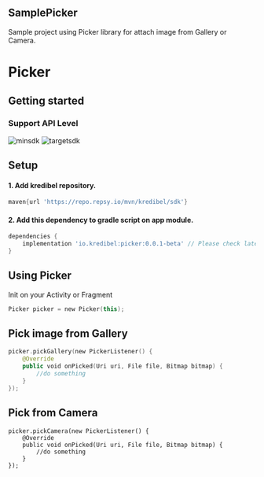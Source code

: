## SamplePicker
Sample project using Picker library for attach image from Gallery or Camera.

# Picker
## Getting started
### Support API Level
![minsdk](https://img.shields.io/badge/Min%20SDK-API%2024-%233DDC84?logo=android) ![targetsdk](https://img.shields.io/badge/Max%20Support-API%2031-%233DDC84?logo=android)

## Setup
#### 1. Add kredibel repository.
```groovy
maven{url 'https://repo.repsy.io/mvn/kredibel/sdk'}
```

#### 2. Add this dependency to gradle script on app module.
```groovy
dependencies {
    implementation 'io.kredibel:picker:0.0.1-beta' // Please check latest version
}
```
## Using Picker
Init on your Activity or Fragment
```kotlin
Picker picker = new Picker(this);
```

## Pick image from Gallery
```kotlin
picker.pickGallery(new PickerListener() {
    @Override
    public void onPicked(Uri uri, File file, Bitmap bitmap) {
        //do something
    }
});
```
## Pick from Camera
```
picker.pickCamera(new PickerListener() {
    @Override
    public void onPicked(Uri uri, File file, Bitmap bitmap) {
        //do something
    }
});
```
